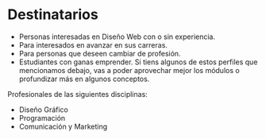 # Destinatarios

* Personas interesadas en Diseño Web con o sin experiencia.
* Para interesados en avanzar en sus carreras.
* Para personas que deseen cambiar de profesión.
* Estudiantes con ganas emprender.
  Si tiens algunos de estos perfiles que mencionamos debajo, vas a poder aprovechar mejor los módulos o profundizar más en algunos conceptos.

Profesionales de las siguientes disciplinas:

* Diseño Gráfico
* Programación
* Comunicación y Marketing



